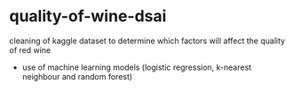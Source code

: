 # quality-of-wine-dsai
cleaning of kaggle dataset to determine which factors will affect the quality of red wine
- use of machine learning models (logistic regression, k-nearest neighbour and random forest)
